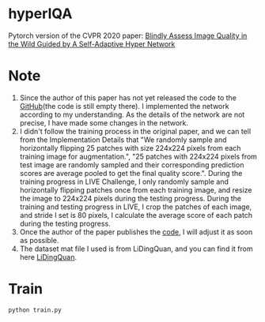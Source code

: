 # hyperIQA
Pytorch version of the CVPR 2020 paper: [Blindly Assess Image Quality in the Wild Guided by A Self-Adaptive Hyper Network](https://openaccess.thecvf.com/content_CVPR_2020/html/Su_Blindly_Assess_Image_Quality_in_the_Wild_Guided_by_a_CVPR_2020_paper.html)

# Note
1. Since the author of this paper has not yet released the code to the [GitHub](https://github.com/SSL92/hyperIQA)(the code is still empty there). I implemented the network according to my understanding. As the details of the network are not precise, I have made some changes in the network.
2. I didn't follow the training process in the original paper, and we can tell from the Implementation Details that "We randomly sample and horizontally flipping 25 patches with size 224x224 pixels from each training image for augmentation.", "25 patches with 224x224 pixels from test image are randomly sampled and their corresponding prediction scores are average pooled to get the final quality score.". During the training progress in LIVE Challenge, I only randomly sample and horizontally flipping patches once from each training image, and resize the image to 224x224 pixels during the testing progress. During the training and testing progress in LIVE, I crop the patches of each image, and stride I set is 80 pixels, I calculate the average score of each patch during the testing progress.
3. Once the author of the paper publishes the [code](https://github.com/SSL92/hyperIQA), I will adjust it as soon as possible.
4. The dataset mat file I used is from LiDingQuan, and you can find it from here [LiDingQuan](https://github.com/lidq92/CNNIQA).

# Train
`python train.py`
